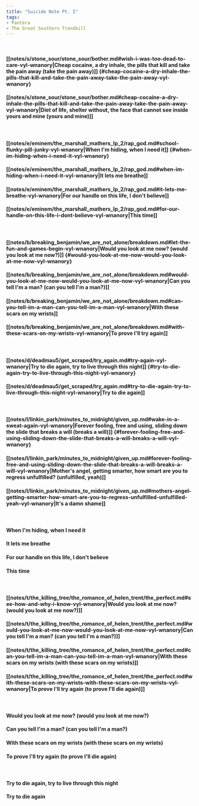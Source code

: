 ```yaml
---
title: "Suicide Note Pt. I"
tags:
- Pantera
- The Great Southern Trendkill
---
```

&nbsp;
#### [[notes/s/stone_sour/stone_sour/bother.md#wish-i-was-too-dead-to-care-vyl-wnanory|Cheap cocaine, a dry inhale, the pills that kill and take the pain away (take the pain away)]] {#cheap-cocaine-a-dry-inhale-the-pills-that-kill-and-take-the-pain-away-take-the-pain-away-vyl-wnanory}
#### [[notes/s/stone_sour/stone_sour/bother.md#cheap-cocaine-a-dry-inhale-the-pills-that-kill-and-take-the-pain-away-take-the-pain-away-vyl-wnanory|Diet of life, shelter without, the face that cannot see inside yours and mine (yours and mine)]]
&nbsp;
#### [[notes/e/eminem/the_marshall_mathers_lp_2/rap_god.md#school-flunky-pill-junky-vyl-wnanory|When I'm hiding, when I need it]] {#when-im-hiding-when-i-need-it-vyl-wnanory}
#### [[notes/e/eminem/the_marshall_mathers_lp_2/rap_god.md#when-im-hiding-when-i-need-it-vyl-wnanory|It lets me breathe]]
#### [[notes/e/eminem/the_marshall_mathers_lp_2/rap_god.md#it-lets-me-breathe-vyl-wnanory|For our handle on this life, I don't believe]]
#### [[notes/e/eminem/the_marshall_mathers_lp_2/rap_god.md#for-our-handle-on-this-life-i-dont-believe-vyl-wnanory|This time]]
&nbsp;
#### [[notes/b/breaking_benjamin/we_are_not_alone/breakdown.md#let-the-fun-and-games-begin-vyl-wnanory|Would you look at me now? (would you look at me now?)]] {#would-you-look-at-me-now-would-you-look-at-me-now-vyl-wnanory}
#### [[notes/b/breaking_benjamin/we_are_not_alone/breakdown.md#would-you-look-at-me-now-would-you-look-at-me-now-vyl-wnanory|Can you tell I'm a man? (can you tell I'm a man?)]]
#### [[notes/b/breaking_benjamin/we_are_not_alone/breakdown.md#can-you-tell-im-a-man-can-you-tell-im-a-man-vyl-wnanory|With these scars on my wrists]]
#### [[notes/b/breaking_benjamin/we_are_not_alone/breakdown.md#with-these-scars-on-my-wrists-vyl-wnanory|To prove I'll try again]]
&nbsp;
#### [[notes/d/deadmau5/get_scraped/try_again.md#try-again-vyl-wnanory|Try to die again, try to live through this night]] {#try-to-die-again-try-to-live-through-this-night-vyl-wnanory}
#### [[notes/d/deadmau5/get_scraped/try_again.md#try-to-die-again-try-to-live-through-this-night-vyl-wnanory|Try to die again]]
&nbsp;
#### [[notes/l/linkin_park/minutes_to_midnight/given_up.md#wake-in-a-sweat-again-vyl-wnanory|Forever fooling, free and using, sliding down the slide that breaks a will (breaks a will)]] {#forever-fooling-free-and-using-sliding-down-the-slide-that-breaks-a-will-breaks-a-will-vyl-wnanory}
#### [[notes/l/linkin_park/minutes_to_midnight/given_up.md#forever-fooling-free-and-using-sliding-down-the-slide-that-breaks-a-will-breaks-a-will-vyl-wnanory|Mother's angel, getting smarter, how smart are you to regress unfulfilled? (unfulfilled, yeah)]]
#### [[notes/l/linkin_park/minutes_to_midnight/given_up.md#mothers-angel-getting-smarter-how-smart-are-you-to-regress-unfulfilled-unfulfilled-yeah-vyl-wnanory|It's a damn shame]]
&nbsp;
#### When I'm hiding, when I need it
#### It lets me breathe
#### For our handle on this life, I don't believe
#### This time
&nbsp;
#### [[notes/t/the_killing_tree/the_romance_of_helen_trent/the_perfect.md#see-how-and-why-i-know-vyl-wnanory|Would you look at me now? (would you look at me now?)]]
#### [[notes/t/the_killing_tree/the_romance_of_helen_trent/the_perfect.md#would-you-look-at-me-now-would-you-look-at-me-now-vyl-wnanory|Can you tell I'm a man? (can you tell I'm a man?)]]
#### [[notes/t/the_killing_tree/the_romance_of_helen_trent/the_perfect.md#can-you-tell-im-a-man-can-you-tell-im-a-man-vyl-wnanory|With these scars on my wrists (with these scars on my wrists)]]
#### [[notes/t/the_killing_tree/the_romance_of_helen_trent/the_perfect.md#with-these-scars-on-my-wrists-with-these-scars-on-my-wrists-vyl-wnanory|To prove I'll try again (to prove I'll die again)]]
&nbsp;
#### Would you look at me now? (would you look at me now?)
#### Can you tell I'm a man? (can you tell I'm a man?)
#### With these scars on my wrists (with these scars on my wrists)
#### To prove I'll try again (to prove I'll die again)
&nbsp;
#### Try to die again, try to live through this night
#### Try to die again
